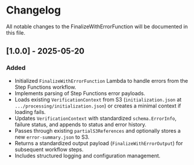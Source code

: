 # Changelog

All notable changes to the FinalizeWithErrorFunction will be documented in this file.

## [1.0.0] - 2025-05-20

### Added
- Initialized `FinalizeWithErrorFunction` Lambda to handle errors from the Step Functions workflow.
- Implements parsing of Step Functions error payloads.
- Loads existing `VerificationContext` from S3 (`initialization.json` at `.../processing/initialization.json`) or creates a minimal context if loading fails.
- Updates `VerificationContext` with standardized `schema.ErrorInfo`, failure status, and appends to status and error history.
- Passes through existing `partialS3References` and optionally stores a new `error-summary.json` to S3.
- Returns a standardized output payload (`FinalizeWithErrorOutput`) for subsequent workflow steps.
- Includes structured logging and configuration management.
